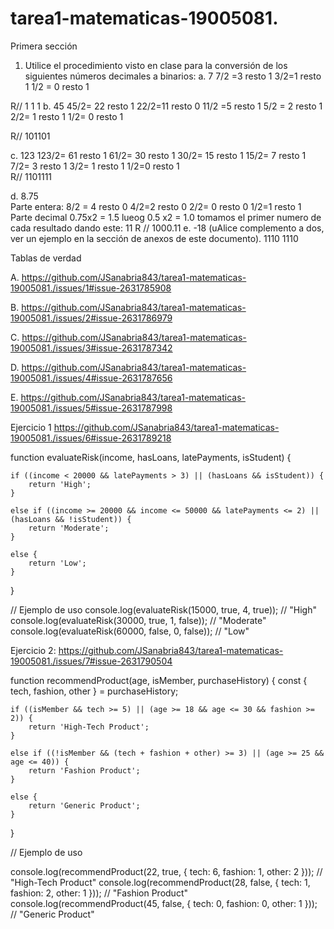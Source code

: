 # tarea1-matematicas-19005081.
Primera sección
1. Utilice el procedimiento visto en clase para la conversión de los siguientes números
decimales a binarios:
a. 7            7/2 =3 resto 1  3/2=1  resto 1   1/2 = 0  resto  1  

R//     1 1 1 
b. 45         45/2= 22 resto 1      22/2=11 resto 0    11/2 =5  resto 1    5/2 = 2    resto 1  2/2= 1 resto 1   1/2=  0    resto 1     

 R//    101101

c. 123       123/2= 61 resto 1 61/2= 30 resto 1 30/2= 15 resto 1 15/2= 7 resto 1   7/2= 3 resto 1 3/2= 1 resto 1   1/2=0 resto 1      
 R//  1101111

d. 8.75     
Parte entera:  8/2 = 4  resto 0   4/2=2  resto 0    2/2=  0   resto 0   1/2=1  resto 1 
Parte decimal  0.75x2 = 1.5  lueog 0.5 x2 = 1.0  tomamos el primer numero de cada resultado dando este: 11 
R //  1000.11
e. -18 (uAlice complemento a dos, ver un ejemplo en la sección de anexos de este
documento).   1110 1110

Tablas de verdad

A.
https://github.com/JSanabria843/tarea1-matematicas-19005081./issues/1#issue-2631785908

B.
https://github.com/JSanabria843/tarea1-matematicas-19005081./issues/2#issue-2631786979

C.
https://github.com/JSanabria843/tarea1-matematicas-19005081./issues/3#issue-2631787342

D.
https://github.com/JSanabria843/tarea1-matematicas-19005081./issues/4#issue-2631787656

E.
https://github.com/JSanabria843/tarea1-matematicas-19005081./issues/5#issue-2631787998

Ejercicio 1
https://github.com/JSanabria843/tarea1-matematicas-19005081./issues/6#issue-2631789218

function evaluateRisk(income, hasLoans, latePayments, isStudent) {
   
    if ((income < 20000 && latePayments > 3) || (hasLoans && isStudent)) {
        return 'High';
    }
   
    else if ((income >= 20000 && income <= 50000 && latePayments <= 2) || (hasLoans && !isStudent)) {
        return 'Moderate';
    }
   
    else {
        return 'Low';
    }
}

// Ejemplo de uso
console.log(evaluateRisk(15000, true, 4, true));  // "High"
console.log(evaluateRisk(30000, true, 1, false)); // "Moderate"
console.log(evaluateRisk(60000, false, 0, false)); // "Low"



Ejercicio 2:
https://github.com/JSanabria843/tarea1-matematicas-19005081./issues/7#issue-2631790504

function recommendProduct(age, isMember, purchaseHistory) {
    const { tech, fashion, other } = purchaseHistory;

 
    if ((isMember && tech >= 5) || (age >= 18 && age <= 30 && fashion >= 2)) {
        return 'High-Tech Product';
    }
   
    else if ((!isMember && (tech + fashion + other) >= 3) || (age >= 25 && age <= 40)) {
        return 'Fashion Product';
    }
   
    else {
        return 'Generic Product';
    }
}

// Ejemplo de uso


console.log(recommendProduct(22, true, { tech: 6, fashion: 1, other: 2 }));   // "High-Tech Product"
console.log(recommendProduct(28, false, { tech: 1, fashion: 2, other: 1 }));  // "Fashion Product"
console.log(recommendProduct(45, false, { tech: 0, fashion: 0, other: 1 }));  // "Generic Product"



